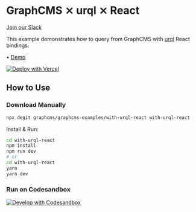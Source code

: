 # GraphCMS ⨯ urql ⨯ React

[Join our Slack](https://slack.graphcms.com)

This example demonstrates how to query from GraphCMS with [urql](https://formidable.com/open-source/urql/) React bindings.

• [Demo](https://graphcms-with-urql-react.vercel.app/)

[![Deploy with Vercel](https://vercel.com/button)](https://vercel.com/import/project?template=https://github.com/GraphCMS/graphcms-examples/tree/master/with-urql-react)

## How to Use

### Download Manually

```bash
npx degit graphcms/graphcms-examples/with-urql-react with-urql-react
```

Install & Run:

```bash
cd with-urql-react
npm install
npm run dev
# or
cd with-urql-react
yarn
yarn dev
```

### Run on Codesandbox

[![Develop with Codesandbox](https://codesandbox.io/static/img/play-codesandbox.svg)](https://codesandbox.io/s/github/GraphCMS/graphcms-examples/tree/master/with-urql-react)
